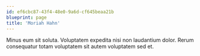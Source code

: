 ```yaml
---
id: ef6cbc87-43f4-48e0-9a6d-cf645beaa21b
blueprint: page
title: 'Moriah Hahn'
---
```

Minus eum sit soluta. Voluptatem expedita nisi non laudantium dolor. Rerum consequatur totam voluptatem sit autem voluptatem sed et.